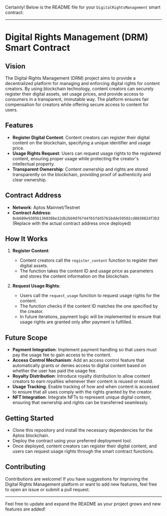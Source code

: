 Certainly! Below is the README file for your `DigitalRightsManagement` smart contract:

---

# Digital Rights Management (DRM) Smart Contract

## Vision

The Digital Rights Management (DRM) project aims to provide a decentralized platform for managing and enforcing digital rights for content creators. By using blockchain technology, content creators can securely register their digital assets, set usage prices, and provide access to consumers in a transparent, immutable way. The platform ensures fair compensation for creators while offering secure access to content for users.

## Features

- **Register Digital Content**: Content creators can register their digital content on the blockchain, specifying a unique identifier and usage price.
- **Usage Rights Request**: Users can request usage rights to the registered content, ensuring proper usage while protecting the creator's intellectual property.
- **Transparent Ownership**: Content ownership and rights are stored transparently on the blockchain, providing proof of authenticity and clear ownership.

## Contract Address

- **Network**: Aptos Mainnet/Testnet
- **Contract Address**: `0xb689e9305b136038be32db2bb9df6744f65fdd5761bdde59502cd883082df3b3` (Replace with the actual contract address once deployed)

## How It Works

1. **Register Content**:

   - Content creators call the `register_content` function to register their digital assets.
   - The function takes the content ID and usage price as parameters and stores the content information on the blockchain.

2. **Request Usage Rights**:
   - Users call the `request_usage` function to request usage rights for the content.
   - The function checks if the content ID matches the one specified by the creator.
   - In future iterations, payment logic will be implemented to ensure that usage rights are granted only after payment is fulfilled.

## Future Scope

- **Payment Integration**: Implement payment handling so that users must pay the usage fee to gain access to the content.
- **Access Control Mechanism**: Add an access control feature that automatically grants or denies access to digital content based on whether the user has paid the usage fee.
- **Royalty Distribution**: Introduce royalty distribution to allow content creators to earn royalties whenever their content is reused or resold.
- **Usage Tracking**: Enable tracking of how and when content is accessed to ensure that all uses comply with the rights granted by the creator.
- **NFT Integration**: Integrate NFTs to represent unique digital content, ensuring that ownership and rights can be transferred seamlessly.

## Getting Started

- Clone this repository and install the necessary dependencies for the Aptos blockchain.
- Deploy the contract using your preferred deployment tool.
- Once deployed, content creators can register their digital content, and users can request usage rights through the smart contract functions.

## Contributing

Contributions are welcome! If you have suggestions for improving the Digital Rights Management platform or want to add new features, feel free to open an issue or submit a pull request.

---

Feel free to update and expand the README as your project grows and new features are added!
